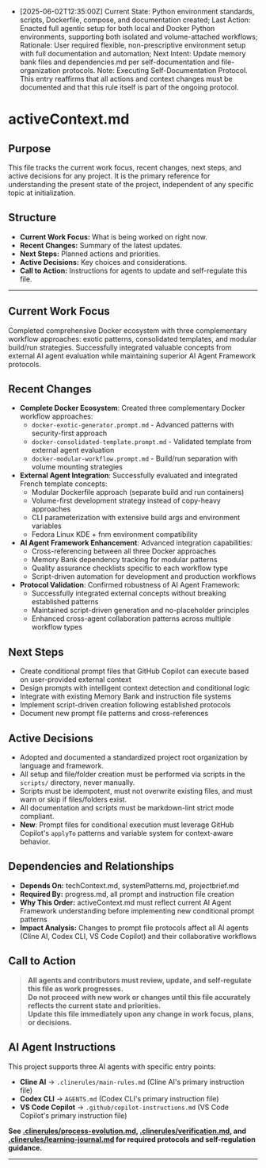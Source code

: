 - [2025-06-02T12:35:00Z] Current State: Python environment standards, scripts, Dockerfile, compose, and documentation created; Last Action: Enacted full agentic setup for both local and Docker Python environments, supporting both isolated and volume-attached workflows; Rationale: User required flexible, non-prescriptive environment setup with full documentation and automation; Next Intent: Update memory bank files and dependencies.md per self-documentation and file-organization protocols.
Note: Executing Self-Documentation Protocol. This entry reaffirms that all actions and context changes must be documented and that this rule itself is part of the ongoing protocol.
# activeContext.md

## Purpose
This file tracks the current work focus, recent changes, next steps, and active decisions for any project. It is the primary reference for understanding the present state of the project, independent of any specific topic at initialization.

## Structure
- **Current Work Focus:** What is being worked on right now.
- **Recent Changes:** Summary of the latest updates.
- **Next Steps:** Planned actions and priorities.
- **Active Decisions:** Key choices and considerations.
- **Call to Action:** Instructions for agents to update and self-regulate this file.

---

## Current Work Focus

Completed comprehensive Docker ecosystem with three complementary workflow approaches: exotic patterns, consolidated templates, and modular build/run strategies. Successfully integrated valuable concepts from external AI agent evaluation while maintaining superior AI Agent Framework protocols.

## Recent Changes

- **Complete Docker Ecosystem**: Created three complementary Docker workflow approaches:
  - `docker-exotic-generator.prompt.md` - Advanced patterns with security-first approach
  - `docker-consolidated-template.prompt.md` - Validated template from external agent evaluation
  - `docker-modular-workflow.prompt.md` - Build/run separation with volume mounting strategies
- **External Agent Integration**: Successfully evaluated and integrated French template concepts:
  - Modular Dockerfile approach (separate build and run containers)
  - Volume-first development strategy instead of copy-heavy approaches
  - CLI parameterization with extensive build args and environment variables
  - Fedora Linux KDE + fnm environment compatibility
- **AI Agent Framework Enhancement**: Advanced integration capabilities:
  - Cross-referencing between all three Docker approaches
  - Memory Bank dependency tracking for modular patterns
  - Quality assurance checklists specific to each workflow type
  - Script-driven automation for development and production workflows
- **Protocol Validation**: Confirmed robustness of AI Agent Framework:
  - Successfully integrated external concepts without breaking established patterns
  - Maintained script-driven generation and no-placeholder principles
  - Enhanced cross-agent collaboration patterns across multiple workflow types

## Next Steps

- Create conditional prompt files that GitHub Copilot can execute based on user-provided external context
- Design prompts with intelligent context detection and conditional logic
- Integrate with existing Memory Bank and instruction file systems
- Implement script-driven creation following established protocols
- Document new prompt file patterns and cross-references

## Active Decisions

- Adopted and documented a standardized project root organization by language and framework.
- All setup and file/folder creation must be performed via scripts in the `scripts/` directory, never manually.
- Scripts must be idempotent, must not overwrite existing files, and must warn or skip if files/folders exist.
- All documentation and scripts must be markdown-lint strict mode compliant.
- **New**: Prompt files for conditional execution must leverage GitHub Copilot's `applyTo` patterns and variable system for context-aware behavior.

## Dependencies and Relationships

- **Depends On:** techContext.md, systemPatterns.md, projectbrief.md
- **Required By:** progress.md, all prompt and instruction file creation
- **Why This Order:** activeContext.md must reflect current AI Agent Framework understanding before implementing new conditional prompt patterns
- **Impact Analysis:** Changes to prompt file protocols affect all AI agents (Cline AI, Codex CLI, VS Code Copilot) and their collaborative workflows

## Call to Action

> **All agents and contributors must review, update, and self-regulate this file as work progresses.**  
> **Do not proceed with new work or changes until this file accurately reflects the current state and priorities.**  
> **Update this file immediately upon any change in work focus, plans, or decisions.**

## AI Agent Instructions

This project supports three AI agents with specific entry points:
- **Cline AI** → `.clinerules/main-rules.md` (Cline AI's primary instruction file)
- **Codex CLI** → `AGENTS.md` (Codex CLI's primary instruction file)
- **VS Code Copilot** → `.github/copilot-instructions.md` (VS Code Copilot's primary instruction file)

**See [.clinerules/process-evolution.md](../.clinerules/process-evolution.md), [.clinerules/verification.md](../.clinerules/verification.md), and [.clinerules/learning-journal.md](../.clinerules/learning-journal.md) for required protocols and self-regulation guidance.**

---
